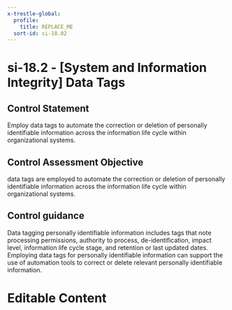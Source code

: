 ```yaml
---
x-trestle-global:
  profile:
    title: REPLACE_ME
  sort-id: si-18.02
---
```


# si-18.2 - \[System and Information Integrity\] Data Tags

## Control Statement

Employ data tags to automate the correction or deletion of personally identifiable information across the information life cycle within organizational systems.

## Control Assessment Objective

data tags are employed to automate the correction or deletion of personally identifiable information across the information life cycle within organizational systems.

## Control guidance

Data tagging personally identifiable information includes tags that note processing permissions, authority to process, de-identification, impact level, information life cycle stage, and retention or last updated dates. Employing data tags for personally identifiable information can support the use of automation tools to correct or delete relevant personally identifiable information.

# Editable Content

<!-- Make additions and edits below -->
<!-- The above represents the contents of the control as received by the profile, prior to additions. -->
<!-- If the profile makes additions to the control, they will appear below. -->
<!-- The above markdown may not be edited but you may edit the content below, and/or introduce new additions to be made by the profile. -->
<!-- If there is a yaml header at the top, parameter values may be edited. Use --set-parameters to incorporate the changes during assembly. -->
<!-- The content here will then replace what is in the profile for this control, after running profile-assemble. -->
<!-- The current profile has no added parts for this control, but you may add new ones here. -->
<!-- Each addition must have a heading either of the form ## Control my_addition_name -->
<!-- or ## Part a. (where the a. refers to one of the control statement labels.) -->
<!-- "## Control" parts are new parts added after the statement part. -->
<!-- "## Part" parts are new parts added into the top-level statement part with that label. -->
<!-- Subparts may be added with nested hash levels of the form ### My Subpart Name -->
<!-- underneath the parent ## Control or ## Part being added -->
<!-- See https://ibm.github.io/compliance-trestle/tutorials/ssp_profile_catalog_authoring/ssp_profile_catalog_authoring for guidance. -->
